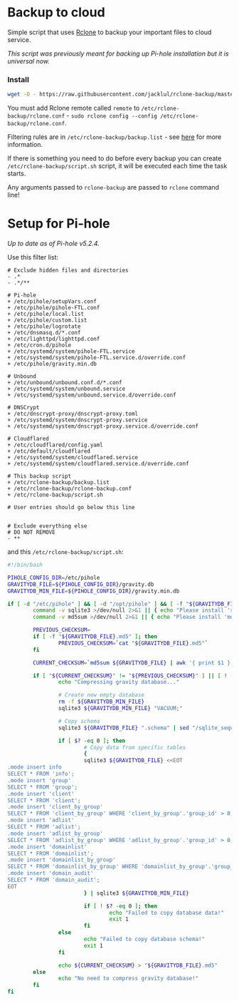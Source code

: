 # Backup to cloud

Simple script that uses [Rclone](https://rclone.org) to backup your important files to cloud service.

_This script was previously meant for backing up Pi-hole installation but it is universal now._

### Install

```bash
wget -O - https://raw.githubusercontent.com/jacklul/rclone-backup/master/install.sh | sudo bash
```

You must add Rclone remote called `remote` to `/etc/rclone-backup/rclone.conf` - `sudo rclone config --config /etc/rclone-backup/rclone.conf`.

Filtering rules are in `/etc/rclone-backup/backup.list` - see [here](https://rclone.org/filtering/) for more information.

If there is something you need to do before every backup you can create `/etc/rclone-backup/script.sh` script, it will be executed each time the task starts.

Any arguments passed to `rclone-backup` are passed to `rclone` command line!

# Setup for Pi-hole

_Up to date as of Pi-hole v5.2.4._

Use this filter list:

```
# Exclude hidden files and directories
- .*
- .*/**

# Pi-hole
+ /etc/pihole/setupVars.conf
+ /etc/pihole/pihole-FTL.conf
+ /etc/pihole/local.list
+ /etc/pihole/custom.list
+ /etc/pihole/logrotate
+ /etc/dnsmasq.d/*.conf
+ /etc/lighttpd/lighttpd.conf
+ /etc/cron.d/pihole
+ /etc/systemd/system/pihole-FTL.service
+ /etc/systemd/system/pihole-FTL.service.d/override.conf
+ /etc/pihole/gravity.min.db

# Unbound
+ /etc/unbound/unbound.conf.d/*.conf
+ /etc/systemd/system/unbound.service
+ /etc/systemd/system/unbound.service.d/override.conf

# DNSCrypt
+ /etc/dnscrypt-proxy/dnscrypt-proxy.toml
+ /etc/systemd/system/dnscrypt-proxy.service
+ /etc/systemd/system/dnscrypt-proxy.service.d/override.conf

# Cloudflared
+ /etc/cloudflared/config.yaml
+ /etc/default/cloudflared
+ /etc/systemd/system/cloudflared.service
+ /etc/systemd/system/cloudflared.service.d/override.conf

# This backup script
+ /etc/rclone-backup/backup.list
+ /etc/rclone-backup/rclone-backup.conf
+ /etc/rclone-backup/script.sh

# User entries should go below this line


# Exclude everything else
# DO NOT REMOVE
- **
```

and this `/etc/rclone-backup/script.sh`:

```bash
#!/bin/bash

PIHOLE_CONFIG_DIR=/etc/pihole
GRAVITYDB_FILE=${PIHOLE_CONFIG_DIR}/gravity.db
GRAVITYDB_MIN_FILE=${PIHOLE_CONFIG_DIR}/gravity.min.db

if [ -d "/etc/pihole" ] && [ -d "/opt/pihole" ] && [ -f "${GRAVITYDB_FILE}" ]; then
        command -v sqlite3 >/dev/null 2>&1 || { echo "Please install 'sqlite3' package!"; exit 1; }
        command -v md5sum >/dev/null 2>&1 || { echo "Please install 'md5sum' package!"; exit 1; }

        PREVIOUS_CHECKSUM=
        if [ -f "${GRAVITYDB_FILE}.md5" ]; then
                PREVIOUS_CHECKSUM=`cat "${GRAVITYDB_FILE}.md5"`
        fi

        CURRENT_CHECKSUM=`md5sum ${GRAVITYDB_FILE} | awk '{ print $1 }'`

        if [ "${CURRENT_CHECKSUM}" != "${PREVIOUS_CHECKSUM}" ] || [ ! -f "${GRAVITYDB_MIN_FILE}" ]; then
                echo "Compressing gravity database..."

                # Create new empty database
                rm -f ${GRAVITYDB_MIN_FILE}
                sqlite3 ${GRAVITYDB_MIN_FILE} "VACUUM;"

                # Copy schema
                sqlite3 ${GRAVITYDB_FILE} ".schema" | sed "/sqlite_sequence/d" | sqlite3 ${GRAVITYDB_MIN_FILE}

                if [ $? -eq 0 ]; then
                        # Copy data from specific tables
                        {
                        sqlite3 ${GRAVITYDB_FILE} <<EOT
.mode insert info
SELECT * FROM 'info';
.mode insert 'group'
SELECT * FROM 'group';
.mode insert 'client'
SELECT * FROM 'client';
.mode insert 'client_by_group'
SELECT * FROM 'client_by_group' WHERE 'client_by_group'.'group_id' > 0;
.mode insert 'adlist'
SELECT * FROM 'adlist';
.mode insert 'adlist_by_group'
SELECT * FROM 'adlist_by_group' WHERE 'adlist_by_group'.'group_id' > 0;
.mode insert 'domainlist'
SELECT * FROM 'domainlist';
.mode insert 'domainlist_by_group'
SELECT * FROM 'domainlist_by_group' WHERE 'domainlist_by_group'.'group_id' > 0;
.mode insert 'domain_audit'
SELECT * FROM 'domain_audit';
EOT
                        } | sqlite3 ${GRAVITYDB_MIN_FILE}

                        if [ ! $? -eq 0 ]; then
                                echo "Failed to copy database data!"
                                exit 1
                        fi
                else
                        echo "Failed to copy database schema!"
                        exit 1
                fi

                echo ${CURRENT_CHECKSUM} > "${GRAVITYDB_FILE}.md5"
        else
                echo "No need to compress gravity database!"
        fi
fi
```
